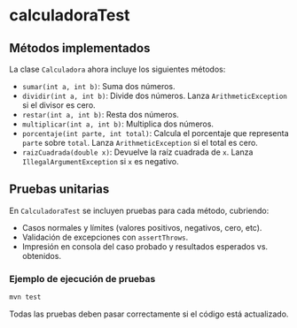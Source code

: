# calculadoraTest

## Métodos implementados

La clase `Calculadora` ahora incluye los siguientes métodos:

- `sumar(int a, int b)`: Suma dos números.
- `dividir(int a, int b)`: Divide dos números. Lanza `ArithmeticException` si el divisor es cero.
- `restar(int a, int b)`: Resta dos números.
- `multiplicar(int a, int b)`: Multiplica dos números.
- `porcentaje(int parte, int total)`: Calcula el porcentaje que representa `parte` sobre `total`. Lanza `ArithmeticException` si el total es cero.
- `raizCuadrada(double x)`: Devuelve la raíz cuadrada de `x`. Lanza `IllegalArgumentException` si `x` es negativo.

## Pruebas unitarias

En `CalculadoraTest` se incluyen pruebas para cada método, cubriendo:

- Casos normales y límites (valores positivos, negativos, cero, etc).
- Validación de excepciones con `assertThrows`.
- Impresión en consola del caso probado y resultados esperados vs. obtenidos.

### Ejemplo de ejecución de pruebas

```bash
mvn test
```

Todas las pruebas deben pasar correctamente si el código está actualizado.
